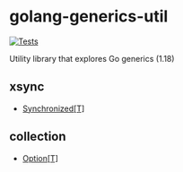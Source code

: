 # golang-generics-util

[![Tests](https://github.com/noxiouz/golang-generics-util/actions/workflows/go.yml/badge.svg?branch=main)](https://github.com/noxiouz/golang-generics-util/actions/workflows/go.yml)

Utility library that explores Go generics (1.18)


## xsync

+ [Synchronized[T]](xsync/synchronized.go)

## collection
    
+ [Option[T]](collection/option.go)
